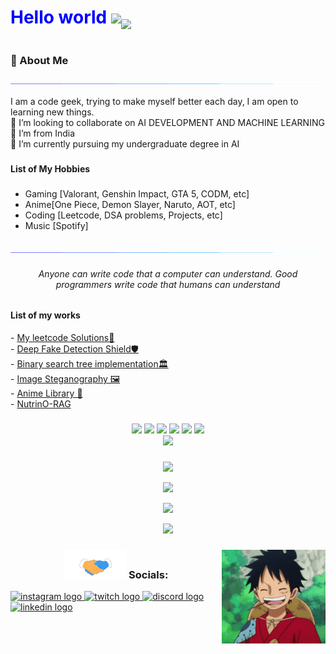 <div style="display:flex;align-items:flex-end;" align = "center">

 <h1 align="center" style="color:blue;">
    Hello world 
    <a href="https://www.youtube.com/watch?v=dQw4w9WgXcQ"><img src="https://images.emojiterra.com/google/noto-emoji/animated-emoji/1f44b.gif" height="50"></a>
</h1>


 <a href="https://www.youtube.com/watch?v=dQw4w9WgXcQ"><img src="https://readme-typing-svg.herokuapp.com?lines=>+Artificial+Intelligence+Undergraduate;>+AI+based+Application+Developer;>+Programming+Problem+Solver;&center=true&width=500&height=50&color=39FF14"></a>

</div>

<!--<h1 align="left">💫 About Me</h1>-->
### 💫 About Me
<a href="https://www.youtube.com/watch?v=dQw4w9WgXcQ"><img src="https://github.com/HXMAN76/HXMAN76/blob/main/Assets/loading.gif?raw=true"></a>


<p align="left">I am a code geek, trying to make myself better each day, I am open to learning new things.<br>👯 I’m looking to collaborate on AI DEVELOPMENT AND MACHINE LEARNING<br>🤝 I’m from India<br>🌱 I’m currently pursuing my undergraduate degree in AI</p>


###

<h4 align="left">List of My Hobbies</h4>

###

- Gaming [Valorant, Genshin Impact, GTA 5, CODM, etc]<br>
- Anime[One Piece, Demon Slayer, Naruto, AOT, etc]<br>
- Coding [Leetcode, DSA problems, Projects, etc]<br>
- Music [Spotify] 
###

<a href="https://www.youtube.com/watch?v=dQw4w9WgXcQ"><img src="https://github.com/HXMAN76/HXMAN76/blob/main/Assets/loading.gif?raw=true"></a>

<h6 align="center">Anyone can write code that a computer can understand. Good programmers write code that humans can understand</h6>

###
<h4 align="left">List of my works</h4>
 - <a href = https://github.com/HXMAN76/MyLeetcode target = "_blank">My leetcode Solutions🖤</a> 
 <br>- <a href = https://github.com/HXMAN76/Team-Nooglers target = "_blank"> Deep Fake Detection Shield🛡️</a>
 <br>- <a href = https://github.com/HXMAN76/Binary-Search-Tree-Implementation> Binary search tree implementation🏛️</a>
 <br>- <a href= https://github.com/HXMAN76/Image-Steganography> Image Steganography 🖼️</a>
 <br>- <a href = https://github.com/Rag-795/Anime-Library> Anime Library 🌠</a> 
 <br>- <a href = https://github.com/HXMAN76/NutrinO-RAG> NutrinO-RAG </a>
 
###

<div align = "center">
 <img src = https://assets.leetcode.com/static_assets/public/images/badges/2024/gif/2024-04.gif height = "50"  />
 <img src = https://assets.leetcode.com/static_assets/marketing/2024-50.gif height = "50" />
 <img src = https://assets.leetcode.com/static_assets/marketing/2024-100-new.gif height = "50"/>
 <img src = https://leetcode.com/static/images/badges/2024/gif/2024-05.gif height = "50" />
 <img src = https://assets.leetcode.com/static_assets/public/images/badges/2024/gif/2024-09.gif height = "50" />
 <img src =  https://assets.leetcode.com/static_assets/public/images/badges/2024/gif/2024-10.gif height = "50 />
 
</div>

###

<div align = "center">
<img src="https://profile-counter.glitch.me/HXMAN76/count.svg?"  />
</div>

###
<div align="center">
<p align="center">
  <a href="https://www.youtube.com/watch?v=dQw4w9WgXcQ">
    <img src="https://skillicons.dev/icons?i=linux,windows" />
  </a>
</p>
</div>

<div align="center">
<p align="center">
  <a href="https://www.youtube.com/watch?v=dQw4w9WgXcQ">
    <img src="https://skillicons.dev/icons?i=c,cpp,python,java,matlab,mysql" />
  </a>
</p>
</div>

<div align="center">
<p align="center">
  <a href="https://www.youtube.com/watch?v=dQw4w9WgXcQ">
    <img src="https://skillicons.dev/icons?i=npm,opencv,github,git,tensorflow,regex" />
  </a>
</p>
</div>

<div align="center">
<p align="center">
  <a href="https://www.youtube.com/watch?v=dQw4w9WgXcQ">
    <img src="https://skillicons.dev/icons?i=obsidian,vscode" />
  </a>
</p>
</div>

###


<img align="right" height="150" src="https://github.com/HXMAN76/HXMAN76/blob/main/Assets/luffy.gif"  />

###
<h3><img src='https://github.com/HXMAN76/HXMAN76/blob/main/Assets/handshake.gif?raw=true' width="100px"> Socials:</h3>

<div align="left">
  <a href="https://www.instagram.com/mad__man__heman/?hl=en" target="_blank">
    <img src="https://img.shields.io/static/v1?message=Instagram&logo=instagram&label=&color=E4405F&logoColor=white&labelColor=&style=for-the-badge" height="35" alt="instagram logo"  />
  </a>
  <a href="https://www.twitch.tv/hxman76" target="_blank">
    <img src="https://img.shields.io/static/v1?message=Twitch&logo=twitch&label=&color=9146FF&logoColor=white&labelColor=&style=for-the-badge" height="35" alt="twitch logo"  />
  </a>
  <a href="https://discord.com/channels/@mad_man_heman" target="_blank">
    <img src="https://img.shields.io/static/v1?message=Discord&logo=discord&label=&color=7289DA&logoColor=white&labelColor=&style=for-the-badge" height="35" alt="discord logo"  />
  </a>
  <a href="https://www.linkedin.com/in/hari-heman/" target="_blank">
    <img src="https://img.shields.io/static/v1?message=LinkedIn&logo=linkedin&label=&color=0077B5&logoColor=white&labelColor=&style=for-the-badge" height="35" alt="linkedin logo"  />
  </a>
</div>
